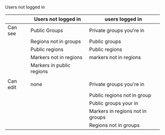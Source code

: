 Users not logged in

|   | Users not logged in | users logged in |
|-- | -- | -- |
|Can see | Public Groups | Private groups you're in
|	| Regions not in groups | Public groups |
| | Public regions | Public regions
| | Markers not in regions | markers not in regions |
| | Markers in public regions
| |
|Can edit | none | Private groups you're in |
| | | Public regions not in group
| | | Public groups your in
| | | Markers in regions not in groups
| | | Regions not in groups
